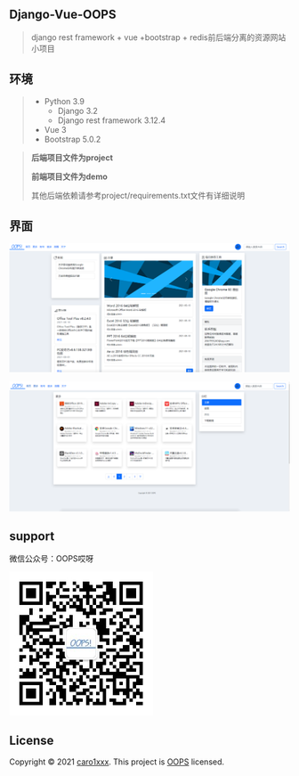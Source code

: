## Django-Vue-OOPS

> django rest framework + vue +bootstrap + redis前后端分离的资源网站小项目

## 环境

> * Python 3.9
>   * Django 3.2
>   * Django rest framework 3.12.4
> * Vue 3
> * Bootstrap 5.0.2

> **后端项目文件为project**
>
> **前端项目文件为demo**
>
> 其他后端依赖请参考project/requirements.txt文件有详细说明

## 界面

![image-20210818152429883](README.assets/image-20210818152429883.png)

![image-20210818152442689](README.assets/image-20210818152442689.png)

## support

微信公众号：OOPS哎呀

![oopsaiya](README.assets/oopsaiya.jpg)



## License

Copyright © 2021 [caro1xxx](https://github.com/caro1xxx).
This project is [OOPS](https://github.com/caro1xxx/OOPS-WebFullstack) licensed.

